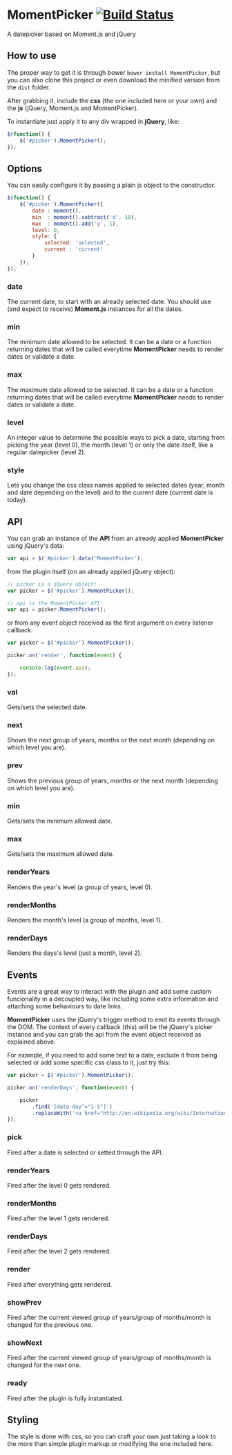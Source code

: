 MomentPicker [![Build Status](https://travis-ci.org/coma/MomentPicker.png?branch=master)](https://travis-ci.org/coma/MomentPicker)
============

A datepicker based on Moment.js and jQuery

How to use
----------

The proper way to get it is through bower ```bower install MomentPicker```, but you can also clone this project or even download the minified version from the ```dist``` folder.

After grabbing it, include the **css** (the one included here or your own) and the **js** (jQuery, Moment.js and MomentPicker).

To instantiate just apply it to any div wrapped in **jQuery**, like:

```javascript
$(function() {
    $('#picker').MomentPicker();
});
```

Options
-------

You can easily configure it by passing a plain js object to the constructor.

```javascript
$(function() {
    $('#picker').MomentPicker({
        date : moment(),
        min  : moment().subtract('d', 10),
        max  : moment().add('y', 1),
        level: 0,
        style: {
            selected: 'selected',
            current : 'current'
        }
    });
});
```

### date

The current date, to start with an already selected date. You should use (and expect to receive) **Moment.js** instances for all the dates.

### min

The minimum date allowed to be selected. It can be a date or a function returning dates that will be called everytime **MomentPicker** needs to render dates or validate a date.

### max

The maximum date allowed to be selected. It can be a date or a function returning dates that will be called everytime **MomentPicker** needs to render dates or validate a date.

### level

An integer value to determine the possible ways to pick a date, starting from picking the year (level 0), the month (level 1) or only the date itself, like a regular datepicker (level 2).

### style

Lets you change the css class names applied to selected dates (year, month and date depending on the level) and to the current date (current date is today).

API
---

You can grab an instance of the **API** from an already applied **MomentPicker** using jQuery's data:

```javascript
var api = $('#picker').data('MomentPicker');
```

from the plugin itself (on an already applied jQuery object):

```javascript
// picker is a jQuery object!
var picker = $('#picker').MomentPicker();

// api is the MomentPicker API
var api = picker.MomentPicker();
```

or from any event object received as the first argument on every listener callback:

```javascript
var picker = $('#picker').MomentPicker();

picker.on('render', function(event) {

    console.log(event.api);
});
```

### val

Gets/sets the selected date.

### next

Shows the next group of years, months or the next month (depending on which level you are).

### prev

Shows the previous group of years, months or the next month (depending on which level you are).

### min

Gets/sets the minimum allowed date.

### max

Gets/sets the maximum allowed date.

### renderYears

Renders the year's level (a group of years, level 0).

### renderMonths

Renders the month's level (a group of months, level 1).

### renderDays

Renders the days's level (just a month, level 2).

Events
------

Events are a great way to interact with the plugin and add some custom funcionality in a decoupled way, like including some extra information and attaching some behaviours to date links.

**MomentPicker** uses the jQuery's trigger method to emit its events through the DOM. The context of every callback (this) will be the jQuery's picker instance and you can grab the api from the event object received as explained above.

For example, if you need to add some text to a date, exclude it from being selected or add some specific css class to it, just try this:

```javascript
var picker = $('#picker').MomentPicker();

picker.on('renderDays', function(event) {

    picker
        .find('[data-day^="1-5"]')
        .replaceWith('<a href="http://en.wikipedia.org/wiki/International_Workers%27_Day">International Workers' Day</a>');
});
```

### pick

Fired after a date is selected or setted through the API.

### renderYears

Fired after the level 0 gets rendered.

### renderMonths

Fired after the level 1 gets rendered.

### renderDays

Fired after the level 2 gets rendered.

### render

Fired after everything gets rendered.

### showPrev

Fired after the current viewed group of years/group of months/month is changed for the previous one.

### showNext

Fired after the current viewed group of years/group of months/month is changed for the next one.

### ready

Fired after the plugin is fully instantiated.

Styling
-------

The style is done with css, so you can craft your own just taking a look to the more than simple plugin markup or modifying the one included here.